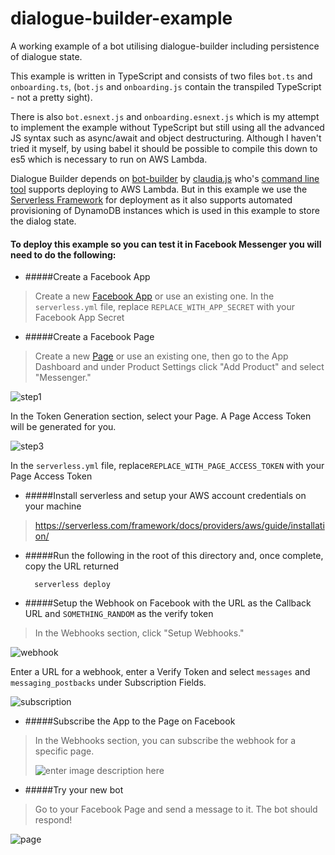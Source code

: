 # dialogue-builder-example

A working example of a bot utilising dialogue-builder including persistence of dialogue state.

This example is written in TypeScript and consists of two files `bot.ts` and `onboarding.ts`, (`bot.js` and `onboarding.js` contain the transpiled TypeScript - not a pretty sight). 

There is also `bot.esnext.js` and `onboarding.esnext.js` which is my attempt to implement the example without TypeScript but still using all the advanced JS syntax such as async/await and object destructuring. Although I haven't tried it myself, by using babel it should be possible to compile this down to es5 which is necessary to run on AWS Lambda.

Dialogue Builder depends on [bot-builder](https://github.com/claudiajs/claudia-bot-builder) by [claudia.js](https://claudiajs.com/) who's [command line tool](https://claudiajs.com/documentation.html#args) supports deploying to AWS Lambda. But in this  example we use the [Serverless Framework](https://serverless.com/) for deployment as it also supports automated provisioning of DynamoDB instances which is used in this example to store the dialog state.

#### To deploy this example so you can test it in Facebook Messenger you will need to do the following:

* #####Create a Facebook App
> Create a new [Facebook App](https://developers.facebook.com/apps) or use an existing one. In the `serverless.yml` file, replace `REPLACE_WITH_APP_SECRET` with your Facebook App Secret

* #####Create a Facebook Page
> Create a new [Page](https://www.facebook.com/pages/create) or use an existing one, then go to the App Dashboard and under Product Settings click "Add Product" and select "Messenger."
> 
![step1](https://scontent-lhr3-1.xx.fbcdn.net/t39.2178-6/12995587_195576307494663_824949235_n.png)
> 
In the Token Generation section, select your Page. A Page Access Token will be generated for you. 
> 
![step3](https://scontent-lhr3-1.xx.fbcdn.net/t39.2178-6/12995543_1164810200226522_2093336718_n.png)
> 
In the `serverless.yml` file, replace`REPLACE_WITH_PAGE_ACCESS_TOKEN` with your Page Access Token

* #####Install serverless and setup your AWS account credentials on your machine
> https://serverless.com/framework/docs/providers/aws/guide/installation/

* #####Run the following in the root of this directory and, once complete, copy the URL returned

        serverless deploy

* #####Setup the Webhook on Facebook with the URL as the Callback URL and `SOMETHING_RANDOM` as the verify token
> In the Webhooks section, click "Setup Webhooks."
> 
![webhook](https://scontent-lhr3-1.xx.fbcdn.net/t39.2178-6/13331609_660771177408445_306127577_n.png)
> 
Enter a URL for a webhook, enter a Verify Token and select `messages` and `messaging_postbacks` under Subscription Fields.
>
![subscription](https://scontent-lhr3-1.xx.fbcdn.net/t39.2178-6/12057143_211110782612505_894181129_n.png)

* #####Subscribe the App to the Page on Facebook
> In the Webhooks section, you can subscribe the webhook for a specific page.
> 
> ![enter image description here](https://scontent-lhr3-1.xx.fbcdn.net/t39.2178-6/13421551_1702530599996541_471321650_n.png)

* #####Try your new bot
>Go to your Facebook Page and send a message to it. The bot should respond!
>
![page](https://scontent-lht6-1.xx.fbcdn.net/t39.2178-6/13331537_288414224831849_853132949_n.png)
